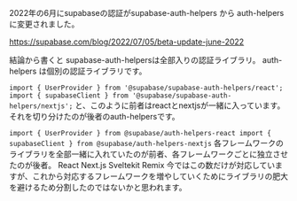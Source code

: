 <!--
title:   Supabaseの認証であるsupabase-auth-helpers から auth-helpers は何が変わったのか？
tags:    Supabase,auth-helpers,supabase-auth-helpers
id:      e02bf72d71ae06f31b4c
private: false
-->
2022年の6月にsupabaseの認証がsupabase-auth-helpers から auth-helpers に変更されました。

https://supabase.com/blog/2022/07/05/beta-update-june-2022

結論から書くと
supabase-auth-helpersは全部入りの認証ライブラリ。
auth-helpers は個別の認証ライブラリです。

`
import { UserProvider } from '@supabase/supabase-auth-helpers/react';
import { supabaseClient } from '@supabase/supabase-auth-helpers/nextjs';
`
と、このように前者はreactとnextjsが一緒に入っています。
それを切り分けたのが後者のauth-helpersです。

`
import { UserProvider } from @supabase/auth-helpers-react
import { supabaseClient } from @supabase/auth-helpers-nextjs
`
各フレームワークのライブラリを全部一緒に入れていたのが前者、各フレームワークごとに独立させたのが後者。
React
Next.js
Sveltekit
Remix
今ではこの数だけが対応していますが、これから対応するフレームワークを増やしていくためにライブラリの肥大を避けるため分割したのではないかと思われます。